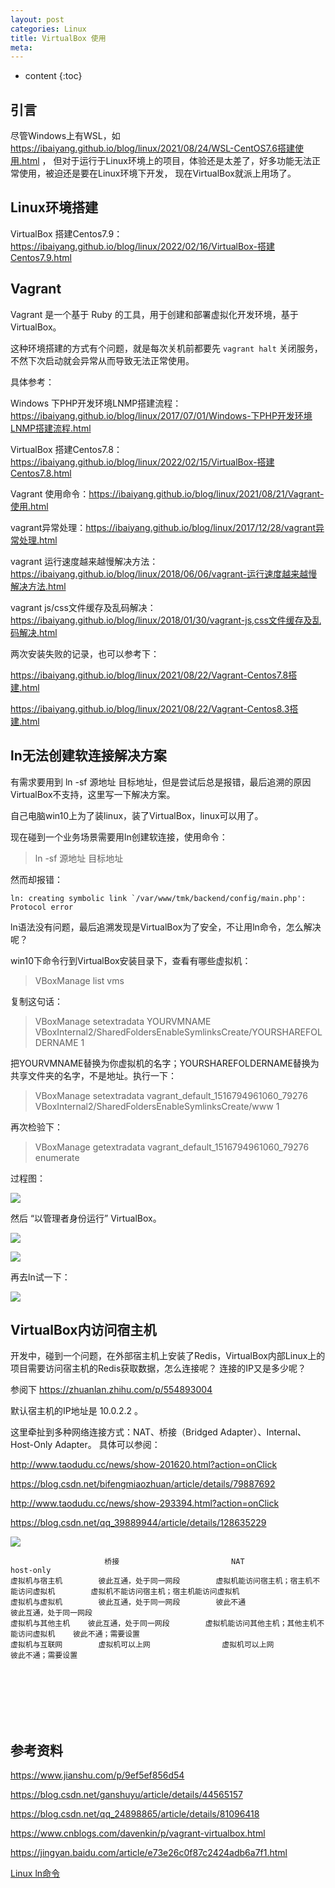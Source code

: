```yaml
---
layout: post
categories: Linux
title: VirtualBox 使用
meta: 
---
```

* content
{:toc}

## 引言

尽管Windows上有WSL，如 <https://ibaiyang.github.io/blog/linux/2021/08/24/WSL-CentOS7.6搭建使用.html> ，
但对于运行于Linux环境上的项目，体验还是太差了，好多功能无法正常使用，被迫还是要在Linux环境下开发，
现在VirtualBox就派上用场了。

## Linux环境搭建

VirtualBox 搭建Centos7.9：<https://ibaiyang.github.io/blog/linux/2022/02/16/VirtualBox-搭建Centos7.9.html>



## Vagrant

Vagrant 是一个基于 Ruby 的工具，用于创建和部署虚拟化开发环境，基于VirtualBox。

这种环境搭建的方式有个问题，就是每次关机前都要先 `vagrant halt` 关闭服务，不然下次启动就会异常从而导致无法正常使用。

具体参考：

Windows 下PHP开发环境LNMP搭建流程：<https://ibaiyang.github.io/blog/linux/2017/07/01/Windows-下PHP开发环境LNMP搭建流程.html>

VirtualBox 搭建Centos7.8：<https://ibaiyang.github.io/blog/linux/2022/02/15/VirtualBox-搭建Centos7.8.html>

Vagrant 使用命令：<https://ibaiyang.github.io/blog/linux/2021/08/21/Vagrant-使用.html>

vagrant异常处理：<https://ibaiyang.github.io/blog/linux/2017/12/28/vagrant异常处理.html>

vagrant 运行速度越来越慢解决方法：<https://ibaiyang.github.io/blog/linux/2018/06/06/vagrant-运行速度越来越慢解决方法.html>

vagrant js/css文件缓存及乱码解决：<https://ibaiyang.github.io/blog/linux/2018/01/30/vagrant-js,css文件缓存及乱码解决.html>

两次安装失败的记录，也可以参考下：

<https://ibaiyang.github.io/blog/linux/2021/08/22/Vagrant-Centos7.8搭建.html>

<https://ibaiyang.github.io/blog/linux/2021/08/22/Vagrant-Centos8.3搭建.html>




## ln无法创建软连接解决方案

有需求要用到 ln -sf 源地址 目标地址，但是尝试后总是报错，最后追溯的原因VirtualBox不支持，这里写一下解决方案。

自己电脑win10上为了装linux，装了VirtualBox，linux可以用了。

现在碰到一个业务场景需要用ln创建软连接，使用命令：

> ln -sf 源地址 目标地址

然而却报错：

```
ln: creating symbolic link `/var/www/tmk/backend/config/main.php': Protocol error
```

ln语法没有问题，最后追溯发现是VirtualBox为了安全，不让用ln命令，怎么解决呢？

win10下命令行到VirtualBox安装目录下，查看有哪些虚拟机：

> VBoxManage list vms

复制这句话：

> VBoxManage setextradata YOURVMNAME VBoxInternal2/SharedFoldersEnableSymlinksCreate/YOURSHAREFOLDERNAME 1 

把YOURVMNAME替换为你虚拟机的名字；YOURSHAREFOLDERNAME替换为共享文件夹的名字，不是地址。执行一下：

> VBoxManage setextradata vagrant_default_1516794961060_79276 VBoxInternal2/SharedFoldersEnableSymlinksCreate/www 1

再次检验下：

> VBoxManage getextradata vagrant_default_1516794961060_79276 enumerate

过程图：

![]({{site.baseurl}}/images/20200330/20200330191561.jpeg)

然后 “以管理者身份运行” VirtualBox。

![]({{site.baseurl}}/images/20181218/20181218131035.jpg)

![]({{site.baseurl}}/images/20181218/20181218131522.jpg)


再去ln试一下：

![]({{site.baseurl}}/images/20200330/20200330191562.jpeg)

## VirtualBox内访问宿主机

开发中，碰到一个问题，在外部宿主机上安装了Redis，VirtualBox内部Linux上的项目需要访问宿主机的Redis获取数据，怎么连接呢？
连接的IP又是多少呢？

参阅下 <https://zhuanlan.zhihu.com/p/554893004>

默认宿主机的IP地址是 10.0.2.2 。

这里牵扯到多种网络连接方式：NAT、桥接（Bridged Adapter）、Internal、Host-Only Adapter。
具体可以参阅：
 
<http://www.taodudu.cc/news/show-201620.html?action=onClick>

<https://blog.csdn.net/bifengmiaozhuan/article/details/79887692>

<http://www.taodudu.cc/news/show-293394.html?action=onClick>

<https://blog.csdn.net/qq_39889944/article/details/128635229>

![]({{site.baseurl}}/images//20230513/20230513140925.png)

                         桥接                         NAT                                            host-only
    虚拟机与宿主机        彼此互通，处于同一网段        虚拟机能访问宿主机；宿主机不能访问虚拟机        虚拟机不能访问宿主机；宿主机能访问虚拟机
    虚拟机与虚拟机        彼此互通，处于同一网段        彼此不通                                        彼此互通，处于同一网段
    虚拟机与其他主机    彼此互通，处于同一网段        虚拟机能访问其他主机；其他主机不能访问虚拟机    彼此不通；需要设置
    虚拟机与互联网        虚拟机可以上网                虚拟机可以上网                                    彼此不通；需要设置





<br/><br/><br/><br/><br/>
## 参考资料

<https://www.jianshu.com/p/9ef5ef856d54>

<https://blog.csdn.net/ganshuyu/article/details/44565157>

<https://blog.csdn.net/qq_24898865/article/details/81096418>

<https://www.cnblogs.com/davenkin/p/vagrant-virtualbox.html>

<https://jingyan.baidu.com/article/e73e26c0f87c2424adb6a7f1.html>

[Linux ln命令](http://www.runoob.com/linux/linux-comm-ln.html)
